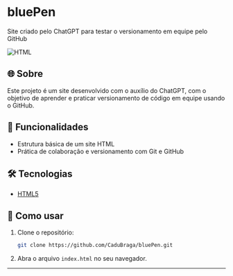 # bluePen

Site criado pelo ChatGPT para testar o versionamento em equipe pelo GitHub

![HTML](https://img.shields.io/badge/language-HTML-blue.svg)

## 🌐 Sobre

Este projeto é um site desenvolvido com o auxílio do ChatGPT, com o objetivo de aprender e praticar versionamento de código em equipe usando o GitHub.

## 🚀 Funcionalidades

- Estrutura básica de um site HTML
- Prática de colaboração e versionamento com Git e GitHub

## 🛠️ Tecnologias

- [HTML5](https://developer.mozilla.org/pt-BR/docs/Web/HTML)

## 📂 Como usar

1. Clone o repositório:
   ```bash
   git clone https://github.com/CaduBraga/bluePen.git
   ```
2. Abra o arquivo `index.html` no seu navegador.

---
